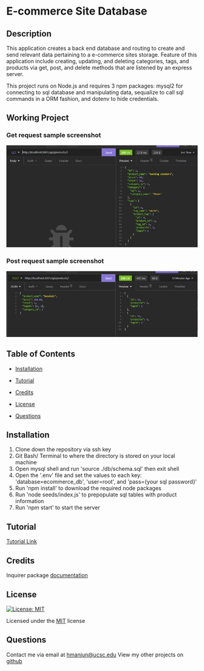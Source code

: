 # E-commerce Site Database

## Description

This application creates a back end database and routing to create and send relevant data pertaining to a e-commerce sites storage. Feature of this application include creating, updating, and deleting categories, tags, and products via get, post, and delete methods that are listened by an express server.

This project runs on Node.js and requires 3 npm packages: mysql2 for connecting to sql database and manipulating data, sequalize to call sql commands in a ORM fashion, and dotenv to hide credentials.

## Working Project

### Get request sample screenshot
![Get Request Screenshot](./assets/images/get-req-screenshot.PNG)

### Post request sample screenshot
![Post Request Screenshot](./assets/images/post-req-screenshot.PNG)

## Table of Contents
* [Installation](#installation)

* [Tutorial](#tutorial)

* [Credits](#credits)

* [License](#license)

* [Questions](#questions) 

## Installation
1) Clone down the repository via ssh key
2) Git Bash/ Terminal to where the directory is stored on your local machine
3) Open mysql shell and run 'source ./db/schema.sql' then exit shell
4) Open the '.env' file and set the values to each key: 'database=ecommerce_db', 'user=root', and 'pass={your sql password}'
4) Run 'npm install' to download the required node packages
5) Run 'node seeds/index.js' to prepopulate sql tables with product information
5) Run 'npm start' to start the server

## Tutorial

[Tutorial Link](https://youtu.be/W6meEHUvbvI)

## Credits
Inquirer package [documentation](https://www.npmjs.com/package//inquirer)

## License
[![License: MIT](https://img.shields.io/badge/License-MIT-yellow.svg)](https://opensource.org/licenses/MIT) 

Licensed under the [MIT](https://opensource.org/licenses/MIT) license

## Questions
Contact me via email at hmanjun@ucsc.edu
View my other projects on [github](github.com/hmanjun) 